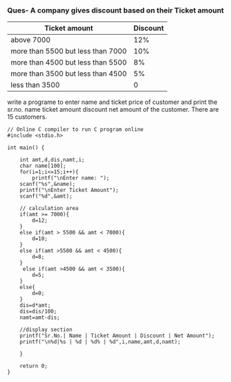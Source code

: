 ### Ques- A company gives discount based on their Ticket amount
| Ticket amount | Discount|
|---|---|
|above 7000|12%|
|more than 5500 but less than 7000|10%|
|more than 4500 but less than 5500| 8%|
|more than 3500 but less than 4500|5%|
|less than 3500|0|

write a programe to enter name and ticket price of customer and print the sr.no. name ticket amount discount net amount of the customer.
There are 15 customers.
```
// Online C compiler to run C program online
#include <stdio.h>

int main() {
    
    int amt,d,dis,namt,i;
    char name[100];
    for(i=1;i<=15;i++){
        printf("\nEnter name: ");
    scanf("%s",&name);
    printf("\nEnter Ticket Amount");
    scanf("%d",&amt);
    
    // calculation area
    if(amt >= 7000){
        d=12;
    }
    else if(amt > 5500 && amt < 7000){
        d=10;
    }
    else if(amt >5500 && amt < 4500){
        d=8;
    }
     else if(amt >4500 && amt < 3500){
        d=5;
    }
    else{
        d=0;
    }
    dis=d*amt;
    dis=dis/100;
    namt=amt-dis;
    
    //display section
    printf("Sr.No.| Name | Ticket Amount | Discount | Net Amount");
    printf("\n%d|%s | %d | %d% | %d",i,name,amt,d,namt);
    
    }
    
    return 0;
}
```
